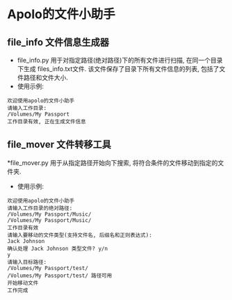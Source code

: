 # Apolo的文件小助手

## file_info 文件信息生成器
*  file_info.py 用于对指定路径(绝对路径)下的所有文件进行扫描, 在同一个目录下生成 files_info.txt文件. 该文件保存了目录下所有文件信息的列表, 包括了文件路径和文件大小.
* 使用示例: 
```
欢迎使用apolo的文件小助手
请输入工作目录:
/Volumes/My Passport
工作目录有效, 正在生成文件信息
```

## file_mover 文件转移工具
*file_mover.py 用于从指定路径开始向下搜索, 将符合条件的文件移动到指定的文件夹.
* 使用示例:
```
欢迎使用apolo的文件小助手
请输入工作目录的绝对路径:
/Volumes/My Passport/Music/
/Volumes/My Passport/Music/
工作目录有效
请输入要移动的文件类型(支持文件名, 后缀名和正则表达式):
Jack Johnson
确认处理 Jack Johnson 类型文件? y/n
y
请输入目标路径:
/Volumes/My Passport/test/
/Volumes/My Passport/test/ 路径可用
开始移动文件
工作完成
```